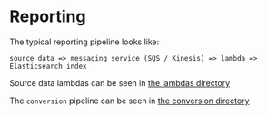 # Reporting

The typical reporting pipeline looks like:

    source data => messaging service (SQS / Kinesis) => lambda => Elasticsearch index

Source data lambdas can be seen in [the lambdas directory](../lambdas)

The `conversion` pipeline can be seen in [the conversion directory](../conversion_analytics)
